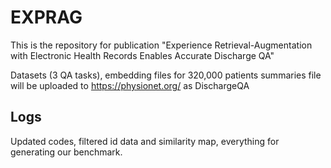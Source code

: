 # EXPRAG 
This is the repository for publication "Experience Retrieval-Augmentation with Electronic Health Records Enables Accurate Discharge QA"
 
Datasets (3 QA tasks), embedding files for 320,000 patients summaries file will be uploaded to https://physionet.org/ as DischargeQA

## Logs
Updated codes, filtered id data and similarity map, everything for generating our benchmark.
